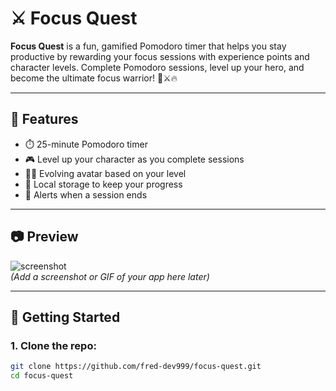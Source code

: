 # ⚔️ Focus Quest

**Focus Quest** is a fun, gamified Pomodoro timer that helps you stay productive by rewarding your focus sessions with experience points and character levels. Complete Pomodoro sessions, level up your hero, and become the ultimate focus warrior! 🧠⚔️🔥

---

## 🌟 Features

- ⏱️ 25-minute Pomodoro timer
- 🎮 Level up your character as you complete sessions
- 🧑‍🌾 Evolving avatar based on your level
- 💾 Local storage to keep your progress
- 🔔 Alerts when a session ends

---

## 📷 Preview

![screenshot](assets/images/preview.png)  
*(Add a screenshot or GIF of your app here later)*

---

## 🚀 Getting Started

### 1. Clone the repo:

```bash
git clone https://github.com/fred-dev999/focus-quest.git
cd focus-quest
